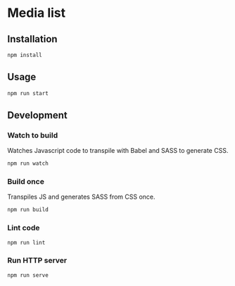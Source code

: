 # Media list

## Installation

```bash
npm install
```

## Usage

```bash
npm run start
```

## Development

### Watch to build

Watches Javascript code to transpile with Babel and SASS to generate CSS.

```bash
npm run watch
```

### Build once

Transpiles JS and generates SASS from CSS once.

```bash
npm run build
```

### Lint code

```bash
npm run lint
```

### Run HTTP server

```bash
npm run serve
```
